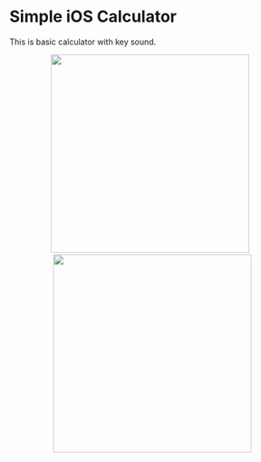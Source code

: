 # Simple iOS Calculator

This is basic calculator with key sound.

<p align="center">
  <img src="https://cloud.githubusercontent.com/assets/2297508/12704931/f66b2d12-c88b-11e5-804d-d12185b0b81e.png" width="350"/>
  &nbsp;
  <img src="https://cloud.githubusercontent.com/assets/2297508/12704932/f6e1942a-c88b-11e5-858e-8bef8a75d26f.png" width="350"/>
</p>
